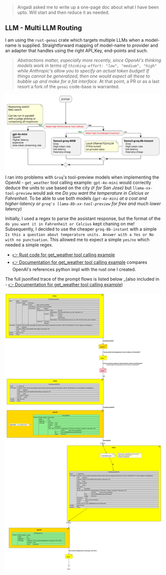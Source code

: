 > Angadi asked me to write up a one-page doc about what I have been upto. Will start and then reduce it as needed.


## LLM - Multi LLM Routing 

I am using the `rust-genai` crate which targets multiple LLMs when a model-name is supplied. Straightforward mapping of model-name to provider and an adapter that handles using the right API_Key, end-points and such. 

> _Abstractions matter, especially more recently, since OpenAI's thinking models work in terms of `thinking-effort: "low", "medium", "high"` while Anthropic's allow you to specify an actual token budget! If things cannot be generalized, then one would expect all these to bubble up and make for a fat interface_. At that point, a PR or as a last resort a fork of the `genai` code-base is warranted.

![](./img/MultiLLMRouting.svg)

I ran into problems with `Groq`'s tool-preview models when implementing the OpenAI - `get_weather` tool calling example: `gpt-4o-mini` would correctly deduce the units to use based on the city _(`F` for San Jose)_ but `llama-xx-tool-preview` would ask me _Do you want the temperature in Celcius or Fahrenheit_. To be able to use both models _(`gpt-4o-mini` at a cost and higher-latency or `groq's llama-8b-xx-tool-preview` for free and much lower latency)_

Initially, I used a regex to parse the assistant response, but the format of the `do you want it in Fahrenheit or Celcius` kept chaning on me! Subsequently, I decided to use the cheaper `groq-8b-instant` with a simple `Is this a question about temperature units. Answer with a Yes or No with no punctuation`. This allowed me to expect a simple `yes/no` which needed a simple regex.

- [👉 Rust code for get_weather tool calling example](https://github.com/vamsi-juvvi/rust-genai/blob/function_calling_openai/examples/c06-tool-functions.rs)
- [👉 Documentation for get_weather tool calling example](https://github.com/vamsi-juvvi/rust-genai/blob/function_calling_openai/docs/add-function-calling/c06-code-and-traces.md) compares OpenAI's references python impl with the rust one I created.

The full jsonified trace of the prompt flows is listed below _(also included in - [👉 Documentation for get_weather tool calling example](https://github.com/vamsi-juvvi/rust-genai/blob/function_calling_openai/docs/add-function-calling/c06-code-and-traces.md))

![](https://raw.githubusercontent.com/vamsi-juvvi/rust-genai/refs/heads/function_calling_openai/docs/add-function-calling/img/c06-activity.svg)
